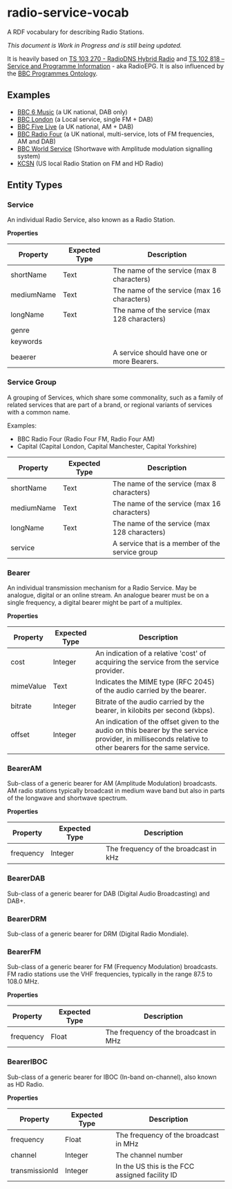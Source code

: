 radio-service-vocab
===================

A RDF vocabulary for describing Radio Stations.

_This document is Work in Progress and is still being updated._

It is heavily based on [TS 103 270 - RadioDNS Hybrid Radio] and [TS 102 818 – Service and Programme Information] - aka RadioEPG.
It is also influenced by the [BBC Programmes Ontology].

## Examples

* [BBC 6 Music](https://github.com/bbc/radio-service-vocab/blob/master/examples/bbc_6music.ttl) (a UK national, DAB only)
* [BBC London](https://github.com/bbc/radio-service-vocab/blob/master/examples/bbc_london.ttl) (a Local service, single FM + DAB)
* [BBC Five Live](https://github.com/bbc/radio-service-vocab/blob/master/examples/bbc_radio_five_live.ttl) (a UK national, AM + DAB)
* [BBC Radio Four](https://github.com/bbc/radio-service-vocab/blob/master/examples/bbc_radio_four.ttl) (a UK national, multi-service, lots of FM frequencies, AM and DAB)
* [BBC World Service](https://github.com/bbc/radio-service-vocab/blob/master/examples/bbc_world_service.ttl) (Shortwave with Amplitude modulation signalling system)
* [KCSN](https://github.com/bbc/radio-service-vocab/blob/master/examples/kcsn.ttl) (US local Radio Station on FM and HD Radio)

## Entity Types

### Service

An individual Radio Service, also known as a Radio Station.

**Properties**

| Property   | Expected Type | Description                                  |
|------------|---------------|----------------------------------------------|
| shortName  | Text          | The name of the service (max 8 characters)   |
| mediumName | Text          | The name of the service (max 16 characters)  |
| longName   | Text          | The name of the service (max 128 characters) |
| genre      |               |                                              |
| keywords   |               |                                              |
| beaerer    |               | A service should have one or more Bearers.   |


### Service Group

A grouping of Services, which share some commonality, such as a family of related
services that are part of a brand, or regional variants of services with a common name.

Examples:
* BBC Radio Four (Radio Four FM, Radio Four AM)
* Capital (Capital London, Capital Manchester, Capital Yorkshire)


| Property   | Expected Type | Description                                     |
|------------|---------------|-------------------------------------------------|
| shortName  | Text          | The name of the service (max 8 characters)      |
| mediumName | Text          | The name of the service (max 16 characters)     |
| longName   | Text          | The name of the service (max 128 characters)    |
| service    |               | A service that is a member of the service group |


### Bearer

An individual transmission mechanism for a Radio Service.
May be analogue, digital or an online stream.
An analogue bearer must be on a single frequency, a digital bearer might be part of a multiplex.

**Properties**

| Property  | Expected Type | Description                                                                                                                                            |
|-----------|---------------|--------------------------------------------------------------------------------------------------------------------------------------------------------|
| cost      | Integer       | An indication of a relative 'cost' of acquiring the service from the service provider.                                                                 |
| mimeValue | Text          | Indicates the MIME type (RFC 2045) of the audio carried by the bearer.                                                                                 |
| bitrate   | Integer       | Bitrate of the audio carried by the bearer, in kilobits per second (kbps).                                                                             |
| offset    | Integer       | An indication of the offset given to the audio on this bearer by the service provider, in milliseconds relative to other bearers for the same service. |


### BearerAM

Sub-class of a generic bearer for AM (Amplitude Modulation) broadcasts.
AM radio stations typically broadcast in medium wave band but also in parts of the longwave and shortwave spectrum.

**Properties**

| Property  | Expected Type | Description                                                                                                                                            |
|-----------|---------------|---------------------------------------------|
| frequency | Integer       | The frequency of the broadcast in kHz       |

### BearerDAB

Sub-class of a generic bearer for DAB (Digital Audio Broadcasting) and DAB+.

### BearerDRM

Sub-class of a generic bearer for DRM (Digital Radio Mondiale).

### BearerFM

Sub-class of a generic bearer for FM (Frequency Modulation) broadcasts.
FM radio stations use the VHF frequencies, typically in the range 87.5 to 108.0 MHz.

**Properties**

| Property  | Expected Type | Description                                                                                                                                            |
|-----------|---------------|---------------------------------------------|
| frequency | Float         | The frequency of the broadcast in MHz       |

### BearerIBOC

Sub-class of a generic bearer for IBOC (In-band on-channel), also known as HD Radio.

**Properties**

| Property       | Expected Type | Description                                                                                                                                            |
|----------------|---------------|------------------------------------------------|
| frequency      | Float         | The frequency of the broadcast in MHz          |
| channel        | Integer       | The channel number                             |
| transmissionId | Integer       | In the US this is the FCC assigned facility ID |



[BBC Programmes Ontology]: http://purl.org/ontology/po
[TS 103 270 - RadioDNS Hybrid Radio]: http://www.etsi.org/deliver/etsi_ts%5C103200_103299%5C103270%5C01.02.01_60%5Cts_103270v010201p.pdf
[TS 102 818 – Service and Programme Information]: http://www.etsi.org/deliver/etsi_ts/102800_102899/102818/03.01.01_60/ts_102818v030101p.pdf

